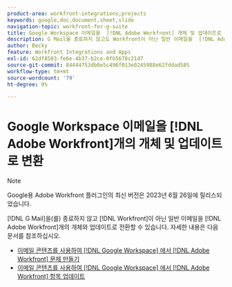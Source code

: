 ```yaml
---
product-area: workfront-integrations;projects
keywords: google,doc,document,sheet,slide
navigation-topic: workfront-for-g-suite
title: Google Workspace 이메일을  [!DNL Adobe Workfront] 개체 및 업데이트로 변환
description: G Mail을 종료하지 않고도 Workfront이 아닌 일반 이메일을  [!DNL Adobe Workfront] 개체 및 업데이트로 변환할 수 있습니다.
author: Becky
feature: Workfront Integrations and Apps
exl-id: 62df8503-fe6e-4b37-b2ce-0fb5678c21d7
source-git-commit: 84444753db0e5c496f013e0245988e62fddad585
workflow-type: tm+mt
source-wordcount: '79'
ht-degree: 0%

---
```


# Google Workspace 이메일을 [!DNL Adobe Workfront]개의 개체 및 업데이트로 변환

>[!NOTE]
>
>Google용 Adobe Workfront 플러그인의 최신 버전은 2023년 6월 26일에 릴리스되었습니다.

[!DNL G Mail]을(를) 종료하지 않고 [!DNL Workfront]이 아닌 일반 이메일을 [!DNL Adobe Workfront]개의 개체와 업데이트로 전환할 수 있습니다. 자세한 내용은 다음 문서를 참조하십시오.

* [이메일 콘텐츠를 사용하여  [!DNL Google Workspace] 에서  [!DNL Adobe Workfront] 문제 만들기](../../workfront-integrations-and-apps/workfront-for-g-suite/create-wf-issue-in-g-suite-using-email-content.md)
* [이메일 콘텐츠를 사용하여  [!DNL Google Workspace] 에서  [!DNL Adobe Workfront] 항목 업데이트](../../workfront-integrations-and-apps/workfront-for-g-suite/update-wf-item-using-email-content.md)
